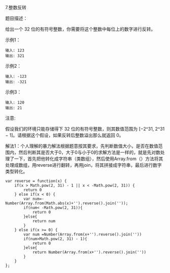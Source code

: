 7.整数反转

题目描述：

 给出一个 32 位的有符号整数，你需要将这个整数中每位上的数字进行反转。 

示例1：

```
输入: 123
输出: 321
```

示例2：

```
输入: -123
输出: -321
```

示例3：

```
输入: 120
输出: 21
```

注意:

假设我们的环境只能存储得下 32 位的有符号整数，则其数值范围为 [−2^31,  2^31 − 1]。请根据这个假设，如果反转后整数溢出那么就返回 0。

解法1：个人理解的暴力解法根据题意按其要求，先判断数值大小，是否在数值范围内，然后判断其是否大于0，大于0与小于0的求解方法是一样的，就是先对数处理了一下，首先把他转化成字符串（类数组），然后使用Array.from（）方法将其处理成数组，用reverse进行翻转，再用join，将其拼接成字符串，最后进行数字类型转化。

```
var reverse = function(x) {
    if(x > Math.pow(2, 31) - 1 || x < -Math.pow(2, 31)) {
        return 0
    } else if(x < 0) {
        var num=-Number(Array.from(Math.abs(x)+'').reverse().join(''));
        if(num< -Math.pow(2, 31)){
            return 0
        }else{
            return num
        }
    } else if(x >= 0) {
        var num =Number(Array.from(x+'').reverse().join(''))
        if(num>Math.pow(2, 31) - 1){
            return 0
        }else{
            return Number(Array.from(x+'').reverse().join(''))
        }
    }
};
```

